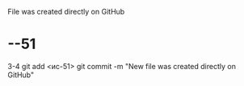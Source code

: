 File was created directly on GitHub
# --51
3-4
git add <ис-51>
git commit -m "New file was created directly on GitHub"
